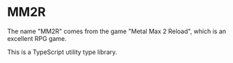 # MM2R

The name "MM2R" comes from the game "Metal Max 2 Reload", which is an excellent RPG game.

This is a TypeScript utility type library.
